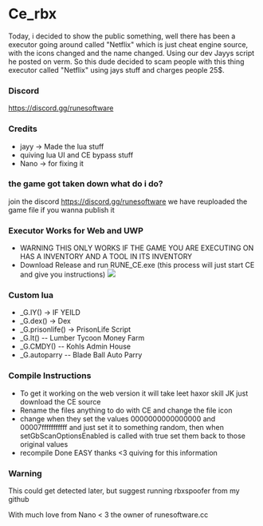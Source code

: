 # Ce_rbx
Today, i decided to show the public something, well there has been a executor going around called "Netflix" which is just cheat engine source, with the icons changed and the name changed. Using our dev Jayys script he posted on verm. So this dude decided to scam people with this thing executor called "Netflix" using jays stuff and charges people 25$.

### Discord
https://discord.gg/runesoftware 

### Credits
- jayy -> Made the lua stuff
- quiving lua UI and CE bypass stuff
- Nano -> for fixing it 


### the game got taken down what do i do?
join the discord https://discord.gg/runesoftware we have reuploaded the game file if you wanna publish it


### Executor Works for Web and UWP
- WARNING THIS ONLY WORKS IF THE GAME YOU ARE EXECUTING ON HAS A INVENTORY AND A TOOL IN ITS INVENTORY
- Download Release and run RUNE_CE.exe (this process will just start CE and give you instructions) 
  <img src="https://media.discordapp.net/attachments/1160389674880217169/1172198876875333683/image.png?ex=655f7246&is=654cfd46&hm=330f2a30c5a465bdcb374e56ca546dc2d02e75b9f9d573f527a92ffbb9d3321a&=&width=816&height=425"> </a>


### Custom lua
- _G.IY() -> IF YEILD<br> 
- _G.dex() -> Dex <br>
- _G.prisonlife() -> PrisonLife Script<br>
- _G.lt() -- Lumber Tycoon Money Farm<br>
- _G.CMDY() -- Kohls Admin House<br>
- _G.autoparry -- Blade Ball Auto Parry<br>



### Compile Instructions
- To get it working on the web version it will take leet haxor skill JK just download the CE source
- Rename the files anything to do with CE and change the file icon
- change when they set the values 0000000000000000 and 00007fffffffffff and just set it to something random, then when setGbScanOptionsEnabled is called with true set them back to those original values
- recompile Done EASY thanks <3 quiving for this information

### Warning
This could get detected later, but suggest running rbxspoofer from my github

With much love from Nano < 3 the owner of runesoftware.cc
